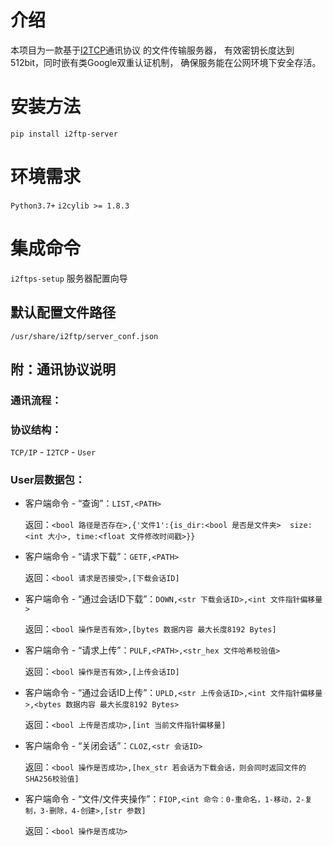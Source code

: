 # 介绍
本项目为一款基于[I2TCP](https://github.com/i2cy/I2cylib)通讯协议
的文件传输服务器， 有效密钥长度达到512bit，同时嵌有类Google双重认证机制，
确保服务能在公网环境下安全存活。

# 安装方法
`pip install i2ftp-server`

# 环境需求
`Python3.7+`
`i2cylib >= 1.8.3`

# 集成命令
`i2ftps-setup` 服务器配置向导

## 默认配置文件路径
`/usr/share/i2ftp/server_conf.json`

## 附：通讯协议说明
### 通讯流程：

### 协议结构：
`TCP/IP` - `I2TCP` - `User`

### User层数据包：

 - 客户端命令 - “查询”：`LIST,<PATH>`

   返回：`<bool 路径是否存在>,{'文件1':{is_dir:<bool 是否是文件夹> 
                                    size:<int 大小>,
                                    time:<float 文件修改时间戳>}}`


 - 客户端命令 - “请求下载”：`GETF,<PATH>`

   返回：`<bool 请求是否接受>,[下载会话ID]`


 - 客户端命令 - “通过会话ID下载”：`DOWN,<str 下载会话ID>,<int 文件指针偏移量>`

   返回：`<bool 操作是否有效>,[bytes 数据内容 最大长度8192 Bytes]`


 - 客户端命令 - “请求上传”：`PULF,<PATH>,<str_hex 文件哈希校验值>`

   返回：`<bool 操作是否有效>,[上传会话ID]`


 - 客户端命令 - “通过会话ID上传”：`UPLD,<str 上传会话ID>,<int 文件指针偏移量>,<bytes 数据内容 最大长度8192 Bytes>`

   返回：`<bool 上传是否成功>,[int 当前文件指针偏移量]`


 - 客户端命令 - “关闭会话”：`CLOZ,<str 会话ID>`

   返回：`<bool 操作是否成功>,[hex_str 若会话为下载会话，则会同时返回文件的SHA256校验值]`


 - 客户端命令 - “文件/文件夹操作”：`FIOP,<int 命令：0-重命名，1-移动，2-复制，3-删除，4-创建>,[str 参数]`
 
   返回：`<bool 操作是否成功>`